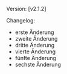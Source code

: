 Version: [v2.1.2]

Changelog:
- erste Änderung
- zweite Änderung
- dritte Änderung
- vierte Änderung
- fünfte Änderung
- sechste Änderung